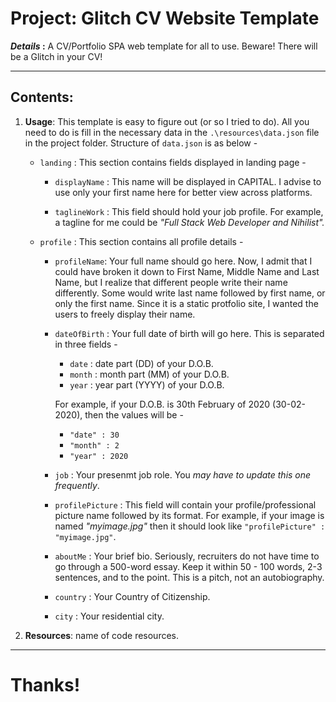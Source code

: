 # Project: Glitch CV Website Template

**_Details_ :** A CV/Portfolio SPA web template for all to use. Beware! There will be a Glitch in your CV!  

----

## Contents:

1. **Usage**: This template is easy to figure out (or so I tried to do). All you need to do is fill in the necessary data in the `.\resources\data.json` file in the project folder. Structure of `data.json` is as below -  
   
   * `landing` : This section contains fields displayed in landing page -  
      
      * `displayName` : This name will be displayed in CAPITAL. I advise to use only your first name here for better view across platforms.  
      
      * `taglineWork` : This field should hold your job profile. For example, a tagline for me could be _"Full Stack Web Developer and Nihilist"._  
   
   * `profile` : This section contains all profile details -  
      
      * `profileName`: Your full name should go here. Now, I admit that I could have broken it down to First Name, Middle Name and Last Name, but I realize that different people write their name differently. Some would write last name followed by first name, or only the first name. Since it is a static protfolio site, I wanted the users to freely display their name.  
      
      * `dateOfBirth` : Your full date of birth will go here. This is separated in three fields -  
         * `date` : date part (DD) of your D.O.B.  
         * `month` : month part (MM) of your D.O.B.  
         * `year` : year part (YYYY) of your D.O.B.  

        For example, if your D.O.B. is 30th February of 2020 (30-02-2020), then the values will be -  
          * `"date" : 30`  
          * `"month" : 2`  
          * `"year" : 2020`  
      
      * `job` : Your presenmt job role. You _may have to update this one frequently_.  
      
      * `profilePicture` : This field will contain your profile/professional picture name followed by its format. For example, if your image is named _"myimage.jpg"_ then it should look like `"profilePicture" : "myimage.jpg"`.  
      
      * `aboutMe` : Your brief bio. Seriously, recruiters do not have time to go through a 500-word essay. Keep it within 50 - 100 words, 2-3 sentences, and to the point. This is a pitch, not an autobiography.  

      * `country` : Your Country of Citizenship.  
      
      * `city` : Your residential city.

2. **Resources**: name of code resources.  

----
# Thanks!
